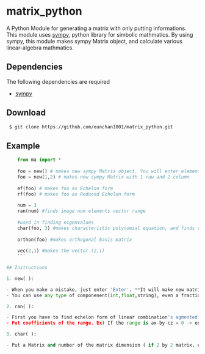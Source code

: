 # matrix_python

A Python Module for generating a matrix with only putting informations. This module uses [sympy](https://www.sympy.org/en/index.html), python library for simbolic mathmatics. By using sympy, this module makes sympy Matrix object, and calculate various linear-algebra mathmatics.

## Dependencies

The following dependencies are required

- [sympy](https://www.sympy.org/en/index.html)

## Download

 ```bash  
  $ git clone https://github.com/eunchan1001/matrix_python.git
  ```

## Example
```python
    from ma import *
    
    foo = new() # makes new sympy Matrix object. You will enter elements
    foo = new(1,2) # makes new sympy Matrix with 1 raw and 2 column
    
    ef(foo) # makes foo as Echelon form
    rf(foo) # makes foo as Reduced Echelon form
    
    num = 3
    ran(num) #finds image num elements vector range
    
    #used in finding eigenvalues
    char(foo, 3) #makes characteristic polynomial equation, and finds soluton with 3*3 matrix
    
    orthon(foo) #makes orthogonal basis matrix
    
    vec(2,1) #makes the vector (2,1)
	```

## Instructions

1. new( ):

- When you make a mistake, just enter 'Enter'. **It will make new matrix**
- You can use any type of componenent(int,float,string), even a fraction like 1/2

2. ran( ):

- First you have to find echelon form of linear combination's agmented coefficient matrix
- Put coefficients of the range. Ex) If the range is ax-by-cz = 0 -> enter a,-b,-c

3. char( ):

- Put a Matrix and number of the matrix dimension ( if 2 by 2 matrix, enter 2 )